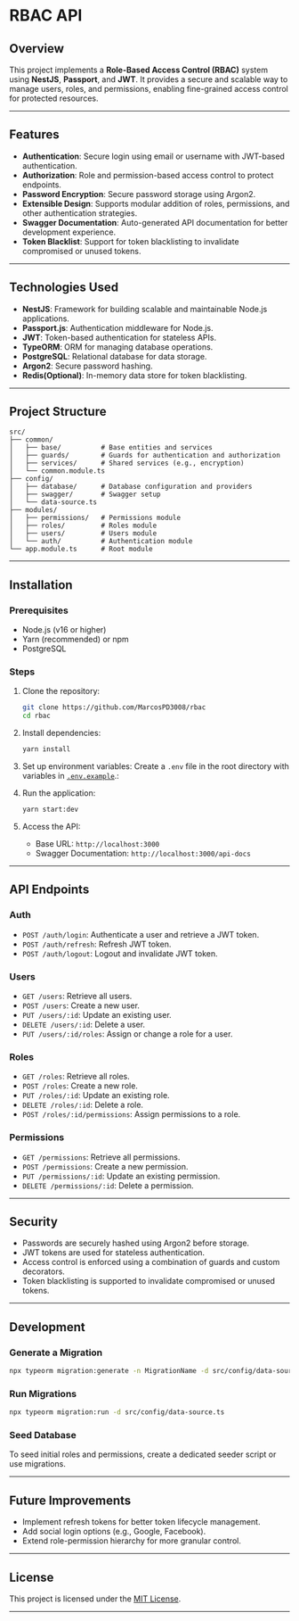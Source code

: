 # RBAC API

## Overview
This project implements a **Role-Based Access Control (RBAC)** system using **NestJS**, **Passport**, and **JWT**. It provides a secure and scalable way to manage users, roles, and permissions, enabling fine-grained access control for protected resources.

---

## Features
- **Authentication**: Secure login using email or username with JWT-based authentication.
- **Authorization**: Role and permission-based access control to protect endpoints.
- **Password Encryption**: Secure password storage using Argon2.
- **Extensible Design**: Supports modular addition of roles, permissions, and other authentication strategies.
- **Swagger Documentation**: Auto-generated API documentation for better development experience.
- **Token Blacklist**: Support for token blacklisting to invalidate compromised or unused tokens.

---

## Technologies Used
- **NestJS**: Framework for building scalable and maintainable Node.js applications.
- **Passport.js**: Authentication middleware for Node.js.
- **JWT**: Token-based authentication for stateless APIs.
- **TypeORM**: ORM for managing database operations.
- **PostgreSQL**: Relational database for data storage.
- **Argon2**: Secure password hashing.
- **Redis(Optional)**: In-memory data store for token blacklisting.

---

## Project Structure
```
src/
├── common/
│   ├── base/          # Base entities and services
│   ├── guards/        # Guards for authentication and authorization
│   ├── services/      # Shared services (e.g., encryption)
│   └── common.module.ts
├── config/
│   ├── database/      # Database configuration and providers
│   ├── swagger/       # Swagger setup
│   └── data-source.ts
├── modules/
│   ├── permissions/   # Permissions module
│   ├── roles/         # Roles module
│   ├── users/         # Users module
│   └── auth/          # Authentication module
└── app.module.ts      # Root module
```

---

## Installation
### Prerequisites
- Node.js (v16 or higher)
- Yarn (recommended) or npm
- PostgreSQL

### Steps
1. Clone the repository:
   ```bash
   git clone https://github.com/MarcosPD3008/rbac
   cd rbac
   ```
2. Install dependencies:
   ```bash
   yarn install
   ```
3. Set up environment variables:
   Create a `.env` file in the root directory with variables in [`.env.example`](./.env.example).:

   
4. Run the application:
   ```bash
   yarn start:dev
   ```
5. Access the API:
   - Base URL: `http://localhost:3000`
   - Swagger Documentation: `http://localhost:3000/api-docs`

---

## API Endpoints
### **Auth**
- `POST /auth/login`: Authenticate a user and retrieve a JWT token.
- `POST /auth/refresh`: Refresh JWT token.
- `POST /auth/logout`: Logout and invalidate JWT token.

### **Users**
- `GET /users`: Retrieve all users.
- `POST /users`: Create a new user.
- `PUT /users/:id`: Update an existing user.
- `DELETE /users/:id`: Delete a user.
- `PUT /users/:id/roles`: Assign or change a role for a user.

### **Roles**
- `GET /roles`: Retrieve all roles.
- `POST /roles`: Create a new role.
- `PUT /roles/:id`: Update an existing role.
- `DELETE /roles/:id`: Delete a role.
- `POST /roles/:id/permissions`: Assign permissions to a role.

### **Permissions**
- `GET /permissions`: Retrieve all permissions.
- `POST /permissions`: Create a new permission.
- `PUT /permissions/:id`: Update an existing permission.
- `DELETE /permissions/:id`: Delete a permission.

---

## Security
- Passwords are securely hashed using Argon2 before storage.
- JWT tokens are used for stateless authentication.
- Access control is enforced using a combination of guards and custom decorators.
- Token blacklisting is supported to invalidate compromised or unused tokens.

---

## Development
### Generate a Migration
```bash
npx typeorm migration:generate -n MigrationName -d src/config/data-source.ts
```

### Run Migrations
```bash
npx typeorm migration:run -d src/config/data-source.ts
```

### Seed Database
To seed initial roles and permissions, create a dedicated seeder script or use migrations.

---

## Future Improvements
- Implement refresh tokens for better token lifecycle management.
- Add social login options (e.g., Google, Facebook).
- Extend role-permission hierarchy for more granular control.

---

## License
This project is licensed under the [MIT License](LICENSE).

---
